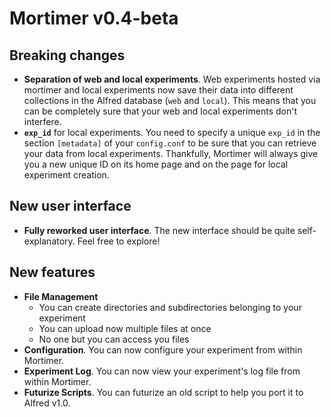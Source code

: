 # Mortimer v0.4-beta

## Breaking changes
- **Separation of web and local experiments**. Web experiments hosted via mortimer and local experiments now save their data into different collections in the Alfred database (`web` and `local`). This means that you can be completely sure that your web and local experiments don't interfere.
- **`exp_id`** for local experiments. You need to specify a unique `exp_id` in the section `[metadata]` of your `config.conf` to be sure that you can retrieve your data from local experiments. Thankfully, Mortimer will always give you a new unique ID on its home page and on the page for local experiment creation.

## New user interface
- **Fully reworked user interface**. The new interface should be quite self-explanatory. Feel free to explore!

## New features
- **File Management**
    - You can create directories and subdirectories belonging to your experiment
    - You can upload now multiple files at once
    - No one but you can access you files
- **Configuration**. You can now configure your experiment from within Mortimer.
- **Experiment Log**. You can now view your experiment's log file from within Mortimer.
- **Futurize Scripts**. You can futurize an old script to help you port it to Alfred v1.0.
